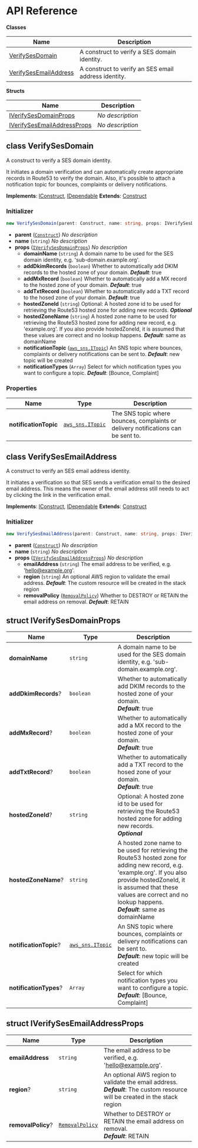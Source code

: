 # API Reference

**Classes**

Name|Description
----|-----------
[VerifySesDomain](#seeebiii-ses-verify-identities-verifysesdomain)|A construct to verify a SES domain identity.
[VerifySesEmailAddress](#seeebiii-ses-verify-identities-verifysesemailaddress)|A construct to verify an SES email address identity.


**Structs**

Name|Description
----|-----------
[IVerifySesDomainProps](#seeebiii-ses-verify-identities-iverifysesdomainprops)|*No description*
[IVerifySesEmailAddressProps](#seeebiii-ses-verify-identities-iverifysesemailaddressprops)|*No description*



## class VerifySesDomain  <a id="seeebiii-ses-verify-identities-verifysesdomain"></a>

A construct to verify a SES domain identity.

It initiates a domain verification and can automatically create
appropriate records in Route53 to verify the domain. Also, it's possible to attach a notification topic for bounces,
complaints or delivery notifications.

__Implements__: [IConstruct](#constructs-iconstruct), [IDependable](#constructs-idependable)
__Extends__: [Construct](#constructs-construct)

### Initializer




```ts
new VerifySesDomain(parent: Construct, name: string, props: IVerifySesDomainProps)
```

* **parent** (<code>[Construct](#constructs-construct)</code>)  *No description*
* **name** (<code>string</code>)  *No description*
* **props** (<code>[IVerifySesDomainProps](#seeebiii-ses-verify-identities-iverifysesdomainprops)</code>)  *No description*
  * **domainName** (<code>string</code>)  A domain name to be used for the SES domain identity, e.g. 'sub-domain.example.org'. 
  * **addDkimRecords** (<code>boolean</code>)  Whether to automatically add DKIM records to the hosted zone of your domain. __*Default*__: true
  * **addMxRecord** (<code>boolean</code>)  Whether to automatically add a MX record to the hosted zone of your domain. __*Default*__: true
  * **addTxtRecord** (<code>boolean</code>)  Whether to automatically add a TXT record to the hosed zone of your domain. __*Default*__: true
  * **hostedZoneId** (<code>string</code>)  Optional: A hosted zone id to be used for retrieving the Route53 hosted zone for adding new records. __*Optional*__
  * **hostedZoneName** (<code>string</code>)  A hosted zone name to be used for retrieving the Route53 hosted zone for adding new record, e.g. 'example.org'. If you also provide hostedZoneId, it is assumed that these values are correct and no lookup happens. __*Default*__: same as domainName
  * **notificationTopic** (<code>[aws_sns.ITopic](#aws-cdk-lib-aws-sns-itopic)</code>)  An SNS topic where bounces, complaints or delivery notifications can be sent to. __*Default*__: new topic will be created
  * **notificationTypes** (<code>Array<string></code>)  Select for which notification types you want to configure a topic. __*Default*__: [Bounce, Complaint]



### Properties


Name | Type | Description 
-----|------|-------------
**notificationTopic** | <code>[aws_sns.ITopic](#aws-cdk-lib-aws-sns-itopic)</code> | The SNS topic where bounces, complaints or delivery notifications can be sent to.



## class VerifySesEmailAddress  <a id="seeebiii-ses-verify-identities-verifysesemailaddress"></a>

A construct to verify an SES email address identity.

It initiates a verification so that SES sends a verification email to the desired email address. This means the owner of the email address still needs to act by clicking the link in the verification email.

__Implements__: [IConstruct](#constructs-iconstruct), [IDependable](#constructs-idependable)
__Extends__: [Construct](#constructs-construct)

### Initializer




```ts
new VerifySesEmailAddress(parent: Construct, name: string, props: IVerifySesEmailAddressProps)
```

* **parent** (<code>[Construct](#constructs-construct)</code>)  *No description*
* **name** (<code>string</code>)  *No description*
* **props** (<code>[IVerifySesEmailAddressProps](#seeebiii-ses-verify-identities-iverifysesemailaddressprops)</code>)  *No description*
  * **emailAddress** (<code>string</code>)  The email address to be verified, e.g. 'hello@example.org'. 
  * **region** (<code>string</code>)  An optional AWS region to validate the email address. __*Default*__: The custom resource will be created in the stack region
  * **removalPolicy** (<code>[RemovalPolicy](#aws-cdk-lib-removalpolicy)</code>)  Whether to DESTROY or RETAIN the email address on removal. __*Default*__: RETAIN




## struct IVerifySesDomainProps  <a id="seeebiii-ses-verify-identities-iverifysesdomainprops"></a>






Name | Type | Description 
-----|------|-------------
**domainName** | <code>string</code> | A domain name to be used for the SES domain identity, e.g. 'sub-domain.example.org'.
**addDkimRecords**? | <code>boolean</code> | Whether to automatically add DKIM records to the hosted zone of your domain.<br/>__*Default*__: true
**addMxRecord**? | <code>boolean</code> | Whether to automatically add a MX record to the hosted zone of your domain.<br/>__*Default*__: true
**addTxtRecord**? | <code>boolean</code> | Whether to automatically add a TXT record to the hosed zone of your domain.<br/>__*Default*__: true
**hostedZoneId**? | <code>string</code> | Optional: A hosted zone id to be used for retrieving the Route53 hosted zone for adding new records.<br/>__*Optional*__
**hostedZoneName**? | <code>string</code> | A hosted zone name to be used for retrieving the Route53 hosted zone for adding new record, e.g. 'example.org'. If you also provide hostedZoneId, it is assumed that these values are correct and no lookup happens.<br/>__*Default*__: same as domainName
**notificationTopic**? | <code>[aws_sns.ITopic](#aws-cdk-lib-aws-sns-itopic)</code> | An SNS topic where bounces, complaints or delivery notifications can be sent to.<br/>__*Default*__: new topic will be created
**notificationTypes**? | <code>Array<string></code> | Select for which notification types you want to configure a topic.<br/>__*Default*__: [Bounce, Complaint]



## struct IVerifySesEmailAddressProps  <a id="seeebiii-ses-verify-identities-iverifysesemailaddressprops"></a>






Name | Type | Description 
-----|------|-------------
**emailAddress** | <code>string</code> | The email address to be verified, e.g. 'hello@example.org'.
**region**? | <code>string</code> | An optional AWS region to validate the email address.<br/>__*Default*__: The custom resource will be created in the stack region
**removalPolicy**? | <code>[RemovalPolicy](#aws-cdk-lib-removalpolicy)</code> | Whether to DESTROY or RETAIN the email address on removal.<br/>__*Default*__: RETAIN



